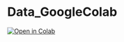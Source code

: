 # Data_GoogleColab
[![Open in Colab]([https://colab.research.google.com/assets/colab-badge.svg)](https://colab.research.google.com/drive/1aBcDeFgHiJkLmNoP](https://colab.research.google.com/drive/1EcFP6NFFyw0_IHes0s0g3vXtC74mhonQ?usp=sharing#scrollTo=4BDytRvEXJab))
